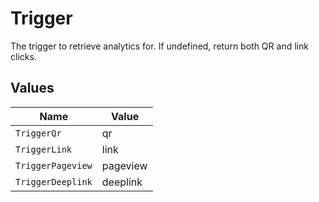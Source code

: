 # Trigger

The trigger to retrieve analytics for. If undefined, return both QR and link clicks.


## Values

| Name              | Value             |
| ----------------- | ----------------- |
| `TriggerQr`       | qr                |
| `TriggerLink`     | link              |
| `TriggerPageview` | pageview          |
| `TriggerDeeplink` | deeplink          |